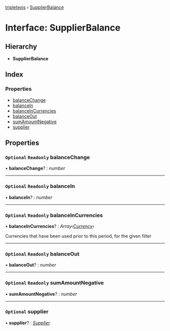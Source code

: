 [tripletexjs](../README.md) › [SupplierBalance](supplierbalance.md)

# Interface: SupplierBalance

## Hierarchy

* **SupplierBalance**

## Index

### Properties

* [balanceChange](supplierbalance.md#optional-readonly-balancechange)
* [balanceIn](supplierbalance.md#optional-readonly-balancein)
* [balanceInCurrencies](supplierbalance.md#optional-readonly-balanceincurrencies)
* [balanceOut](supplierbalance.md#optional-readonly-balanceout)
* [sumAmountNegative](supplierbalance.md#optional-readonly-sumamountnegative)
* [supplier](supplierbalance.md#optional-supplier)

## Properties

### `Optional` `Readonly` balanceChange

• **balanceChange**? : *number*

___

### `Optional` `Readonly` balanceIn

• **balanceIn**? : *number*

___

### `Optional` `Readonly` balanceInCurrencies

• **balanceInCurrencies**? : *Array‹[Currency](currency.md)›*

Currencies that have been used prior to this period, for the given filter

___

### `Optional` `Readonly` balanceOut

• **balanceOut**? : *number*

___

### `Optional` `Readonly` sumAmountNegative

• **sumAmountNegative**? : *number*

___

### `Optional` supplier

• **supplier**? : *[Supplier](supplier.md)*
